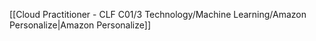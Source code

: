 [[Cloud Practitioner - CLF C01/3 Technology/Machine Learning/Amazon Personalize|Amazon Personalize]] 